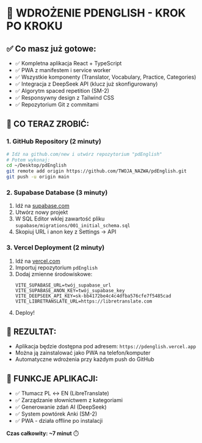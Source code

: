 # 🚀 WDROŻENIE PDENGLISH - KROK PO KROKU

## ✅ Co masz już gotowe:
- ✅ Kompletna aplikacja React + TypeScript
- ✅ PWA z manifestem i service worker
- ✅ Wszystkie komponenty (Translator, Vocabulary, Practice, Categories)
- ✅ Integracja z DeepSeek API (klucz już skonfigurowany)
- ✅ Algorytm spaced repetition (SM-2)
- ✅ Responsywny design z Tailwind CSS
- ✅ Repozytorium Git z commitami

## 🎯 CO TERAZ ZROBIĆ:

### 1. GitHub Repository (2 minuty)
```bash
# Idź na github.com/new i utwórz repozytorium "pdEnglish"
# Potem wykonaj:
cd ~/Desktop/pdEnglish
git remote add origin https://github.com/TWOJA_NAZWA/pdEnglish.git
git push -u origin main
```

### 2. Supabase Database (3 minuty)
1. Idź na [supabase.com](https://supabase.com)
2. Utwórz nowy projekt
3. W SQL Editor wklej zawartość pliku `supabase/migrations/001_initial_schema.sql`
4. Skopiuj URL i anon key z Settings → API

### 3. Vercel Deployment (2 minuty)
1. Idź na [vercel.com](https://vercel.com)
2. Importuj repozytorium `pdEnglish`
3. Dodaj zmienne środowiskowe:
   ```
   VITE_SUPABASE_URL=twój_supabase_url
   VITE_SUPABASE_ANON_KEY=twój_supabase_key
   VITE_DEEPSEEK_API_KEY=sk-bb4172be4c4c4dfba576cfe7f5485cad
   VITE_LIBRETRANSLATE_URL=https://libretranslate.com
   ```
4. Deploy!

## 🎉 REZULTAT:
- Aplikacja będzie dostępna pod adresem: `https://pdenglish.vercel.app`
- Można ją zainstalować jako PWA na telefon/komputer
- Automatyczne wdrożenia przy każdym push do GitHub

## 🔧 FUNKCJE APLIKACJI:
- ✅ Tłumacz PL ↔ EN (LibreTranslate)
- ✅ Zarządzanie słownictwem z kategoriami
- ✅ Generowanie zdań AI (DeepSeek)
- ✅ System powtórek Anki (SM-2)
- ✅ PWA - działa offline po instalacji

**Czas całkowity: ~7 minut** ⏱️
